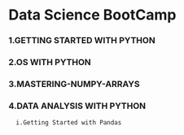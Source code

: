 
# Data Science BootCamp


### 1.GETTING STARTED WITH PYTHON
### 2.OS WITH PYTHON
### 3.MASTERING-NUMPY-ARRAYS
### 4.DATA ANALYSIS WITH PYTHON
      i.Getting Started with Pandas





